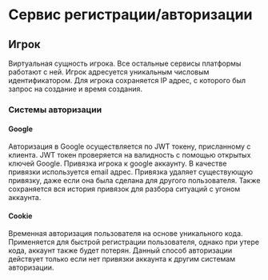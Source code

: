 # Сервис регистрации/авторизации
## Игрок

Виртуальная сущность игрока. Все остальные сервисы платформы работают с ней. Игрок адресуется уникальным числовым
идентификатором. Для игрока сохраняется IP адрес, с которого был запрос на создание и время создания.

### Системы авторизации

#### Google

Авторизация в Google осуществляется по JWT токену, присланному с клиента. JWT токен проверяется на валидность с помощью
открытых ключей Google. Привязка игрока к google аккаунту. В качестве привязки используется email адрес. Привязка
удаляет существующую привязку, даже если она была сделана для другого пользователя. Также сохраняется вся история
привязок для разбора ситуаций с угоном аккаунта.

#### Cookie

Временная авторизация пользователя на основе уникального кода. Применяется для быстрой регистрации пользователя, однако
при утере кода, аккаунт также будет потерян. Данный способ авторизации действует только если нет привязки аккаунта к
другим системам авторизации.
